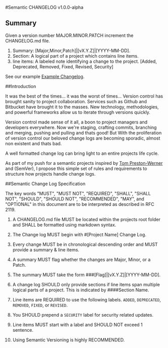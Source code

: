 #Semantic CHANGELOG v1.0.0-alpha

## Summary

Given a version number MAJOR.MINOR.PATCH increment the CHANGELOG.md file.

1. Summary: [Major,Minor,Patch]|[vX.Y.Z]|[YYYY-MM-DD].
2. Section: A logical part of a project which contains line items.
3. line items: A labeled note identifying a change to the project. [Added, Deprecated, Removed, Fixed, Revised, Security]

See our example [Example Changelog](example/CHANGELOG.md).

##Introduction

It was the best of the times... it was the worst of times... Version control has brought sanity to project collaboration. Services such as Github and Bitbucket have brought it to the masses. New technology, methodologies, and powerful frameworks allow us to iterate through versions quickly.

Version control made sense of it all, a boon to project managers and developers everywhere. Now we're staging, crafting commits, branching and merging, pushing and pulling and thats good! But With the proliferation of version control our beloved change logs are becoming sporadic, almost non existent and thats bad.

A well formatted change log can bring light to an entire projects life cycle.

As part of my push for a semantic projects inspired by [Tom Preston-Werner](http://tom.preston-werner.com/) and (SemVer), I propose this simple set of rules and requirements to structure how projects handle change logs.

##Semantic Change Log Specification

The key words "MUST", "MUST NOT", "REQUIRED", "SHALL", "SHALL NOT", "SHOULD", "SHOULD NOT", "RECOMMENDED", "MAY", and "OPTIONAL" in this document are to be interpreted as described in RFC 2119.

1. A CHANGELOG.md file MUST be located within the projects root folder and SHALL be formatted using markdown syntax.

2. The Change log MUST begin with #[Project Name] Change Log.

3. Every change MUST be in chronological descending order and MUST provide a summary & line items.

4. A summary MUST flag whether the changes are Major, Minor, or a Patch.

5. The summary MUST take the form ###[Flag]|[vX.Y.Z]|[YYYY-MM-DD].

6. A change log SHOULD only provide sections if line items span multiple logical parts of a project. This is indicated by ####Section Name.

7. Line items are REQUIRED to use the following labels. `ADDED`, `DEPRECATED`, `REMOVED`, `FIXED`, or `REVISED`.

8. You SHOULD prepend a `SECURITY` label for security related updates.

9. Line items MUST start with a label and SHOULD NOT exceed 1 sentence.

10. Using Semantic Versioning is highly RECOMMENDED.
